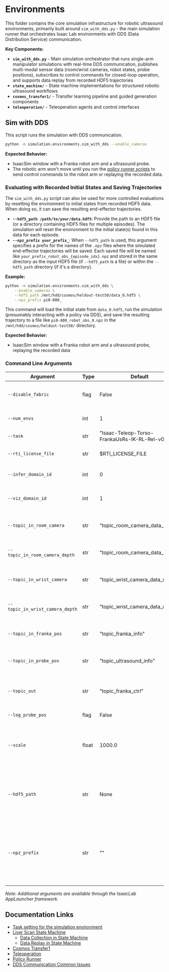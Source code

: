 # Environments

This folder contains the core simulation infrastructure for robotic ultrasound environments, primarily built around `sim_with_dds.py` - the main simulation runner that orchestrates Isaac Lab environments with DDS (Data Distribution Service) communication.

**Key Components:**

- **`sim_with_dds.py`** - Main simulation orchestrator that runs single-arm manipulator simulations with real-time DDS communication, publishes multi-modal sensor data (room/wrist cameras, robot states, probe positions), subscribes to control commands for closed-loop operation, and supports data replay from recorded HDF5 trajectories
- **`state_machine/`** - State machine implementations for structured robotic ultrasound workflows
- **`cosmos_transfer1/`** - Transfer learning pipeline and guided generation components
- **`teleoperation/`** - Teleoperation agents and control interfaces

## Sim with DDS

This script runs the simulation with DDS communication.

```bash
python -m simulation.environments.sim_with_dds --enable_cameras
```

**Expected Behavior:**
- IsaacSim window with a Franka robot arm and a ultrasound probe.
- The robotic arm won't move until you run the [policy runner scripts](../../policy_runner/README.md) to send control commands to the robot arm or replaying the recorded data.

### Evaluating with Recorded Initial States and Saving Trajectories

The `sim_with_dds.py` script can also be used for more controlled evaluations by resetting the environment to initial states from recorded HDF5 data. When doing so, it can save the resulting end-effector trajectories.

- **`--hdf5_path /path/to/your/data.hdf5`**: Provide the path to an HDF5 file (or a directory containing HDF5 files for multiple episodes). The simulation will reset the environment to the initial state(s) found in this data for each episode.
- **`--npz_prefix your_prefix_`**: When `--hdf5_path` is used, this argument specifies a prefix for the names of the `.npz` files where the simulated end-effector trajectories will be saved. Each saved file will be named like `your_prefix_robot_obs_{episode_idx}.npz` and stored in the same directory as the input HDF5 file (if `--hdf5_path` is a file) or within the `--hdf5_path` directory (if it's a directory).

**Example:**

```sh
python -m simulation.environments.sim_with_dds \
    --enable_cameras \
    --hdf5_path /mnt/hdd/cosmos/heldout-test50/data_0.hdf5 \
    --npz_prefix pi0-800_
```

This command will load the initial state from `data_0.hdf5`, run the simulation (presumably interacting with a policy via DDS), and save the resulting trajectory to a file like `pi0-800_robot_obs_0.npz` in the `/mnt/hdd/cosmos/heldout-test50/` directory.

**Expected Behavior:**
- IsaacSim window with a Franka robot arm and a ultrasound probe, replaying the recorded data

### Command Line Arguments

| Argument | Type | Default | Description |
|----------|------|---------|-------------|
| `--disable_fabric` | flag | False | Disable fabric and use USD I/O operations |
| `--num_envs` | int | 1 | Number of environments to spawn |
| `--task` | str | "Isaac-Teleop-Torso-FrankaUsRs-IK-RL-Rel-v0" | Name of the task |
| `--rti_license_file` | str | $RTI_LICENSE_FILE | Path to the RTI license file |
| `--infer_domain_id` | int | 0 | Domain ID to publish data for inference |
| `--viz_domain_id` | int | 1 | Domain ID to publish data for visualization |
| `--topic_in_room_camera` | str | "topic_room_camera_data_rgb" | Topic name to consume room camera RGB |
| `--topic_in_room_camera_depth` | str | "topic_room_camera_data_depth" | Topic name to consume room camera depth |
| `--topic_in_wrist_camera` | str | "topic_wrist_camera_data_rgb" | Topic name to consume wrist camera RGB |
| `--topic_in_wrist_camera_depth` | str | "topic_wrist_camera_data_depth" | Topic name to consume wrist camera depth |
| `--topic_in_franka_pos` | str | "topic_franka_info" | Topic name to consume Franka position |
| `--topic_in_probe_pos` | str | "topic_ultrasound_info" | Topic name to consume probe position |
| `--topic_out` | str | "topic_franka_ctrl" | Topic name to publish generated Franka actions |
| `--log_probe_pos` | flag | False | Log probe position |
| `--scale` | float | 1000.0 | Scale factor to convert from omniverse to organ coordinate system |
| `--hdf5_path` | str | None | Path to single .hdf5 file or directory containing recorded data for environment reset |
| `--npz_prefix` | str | "" | Prefix to save the end-effector trajectory data during evaluation, only used when hdf5_path is provided |

*Note: Additional arguments are available through the IsaacLab AppLauncher framework.*

## Documentation Links

- [Task setting for the simulation environment](../exts/robotic_us_ext/README.md)
- [Liver Scan State Machine](./state_machine/README.md)
    - [Data Collection in State Machine](./state_machine/README.md#data-collection)
    - [Data Replay in State Machine](./state_machine/README.md#replay-recorded-trajectories)
- [Cosmos Transfer1](./cosmos_transfer1/README.md)
- [Teleoperation](./teleoperation/README.md)
- [Policy Runner](../../policy_runner/README.md)
- [DDS Communication Common Issues](../../dds/README.md)
